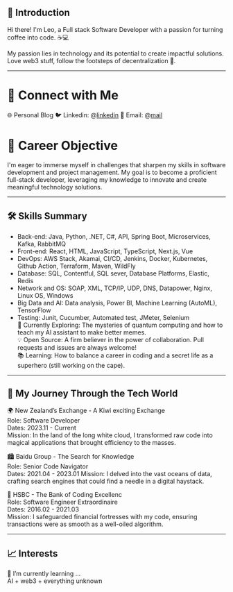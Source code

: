 ## 👋 Introduction
Hi there! I'm Leo, a Full stack Software Developer with a passion for turning coffee into code. ☕💻

My passion lies in technology and its potential to create impactful solutions. Love web3 stuff, follow the footsteps of decentralization 👣.

***

# 🔗 Connect with Me
🌐 Personal Blog
🐦 Linkedin: @[linkedin](https://www.linkedin.com/in/junjieqin/)
📧 Email: @[mail](ppsrap@gmail.com)
# 🚀 Career Objective
I'm eager to immerse myself in challenges that sharpen my skills in software development and project management. My goal is to become a proficient full-stack developer, leveraging my knowledge to innovate and create meaningful technology solutions.

***

## 🛠 Skills Summary
- Back-end: Java, Python, .NET, C#, API, Spring Boot, Microservices, Kafka, RabbitMQ
- Front-end: React, HTML, JavaScript, TypeScript, Next.js, Vue
- DevOps: AWS Stack, Akamai, CI/CD, Jenkins, Docker, Kubernetes, Github Action, Terraform, Maven, WildFly
- Database: SQL, Contentful, SQL sever, Database Platforms, Elastic, Redis
- Network and OS: SOAP, XML, TCP/IP, UDP, DNS, Datapower, Nginx, Linux OS, Windows
- Big Data and AI: Data analysis, Power BI, Machine Learning (AutoML), TensorFlow
- Testing: Junit, Cucumber, Automated test, JMeter, Selenium  
🔎 Currently Exploring: The mysteries of quantum computing and how to teach my AI assistant to make better memes.  
💡 Open Source: A firm believer in the power of collaboration. Pull requests and issues are always welcome!  
📚 Learning: How to balance a career in coding and a secret life as a superhero (still working on the cape).
***

## 🚀 My Journey Through the Tech World
🌍 New Zealand’s Exchange - A Kiwi exciting Exchange  
Role: Software Developer  
Dates: 2023.11 - Current  
Mission: In the land of the long white cloud, I transformed raw code into magical applications that brought efficiency to the masses.  

🏙️ Baidu Group - The Search for Knowledge  
Role: Senior Code Navigator  
Dates: 2021.04 - 2023.01
Mission: I delved into the vast oceans of data, crafting search engines that could find a needle in a digital haystack.  

🏦 HSBC - The Bank of Coding Excellenc  
Role: Software Engineer Extraordinaire  
Dates: 2016.02 - 2021.03  
Mission: I safeguarded financial fortresses with my code, ensuring transactions were as smooth as a well-oiled algorithm.  

***

## 📈 Interests
🌱 I’m currently learning ...  
AI + web3 + everything unknown
